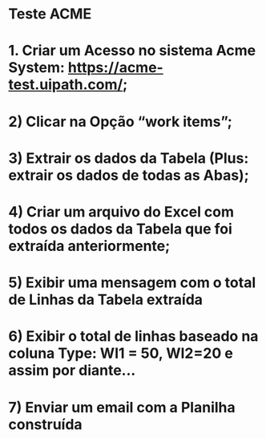 # Teste ACME

# 1. Criar um Acesso no sistema Acme System: https://acme-test.uipath.com/;
# 2) Clicar na Opção “work items”;
# 3) Extrair os dados da Tabela (Plus: extrair os dados de todas as Abas);
# 4) Criar um arquivo do Excel com todos os dados da Tabela que foi extraída anteriormente;
# 5) Exibir uma mensagem com o total de Linhas da Tabela extraída
# 6) Exibir o total de linhas baseado na coluna Type: WI1 = 50, WI2=20 e assim por diante...
# 7) Enviar um email com a Planilha construída
